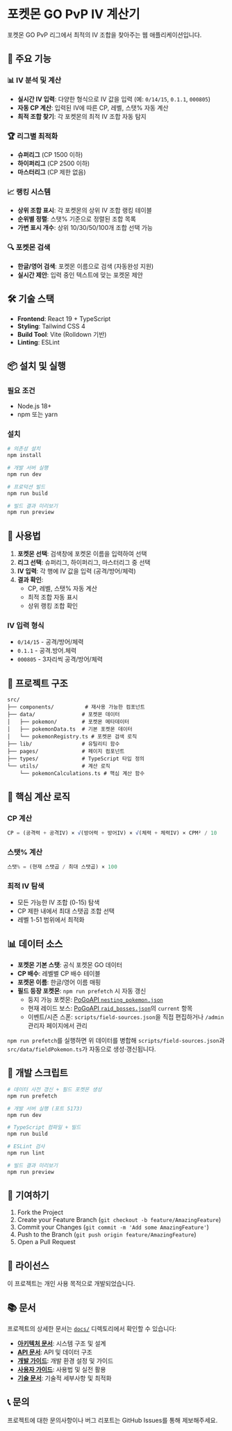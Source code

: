 # 포켓몬 GO PvP IV 계산기

포켓몬 GO PvP 리그에서 최적의 IV 조합을 찾아주는 웹 애플리케이션입니다.

## 🚀 주요 기능

### 📊 IV 분석 및 계산

- **실시간 IV 입력**: 다양한 형식으로 IV 값을 입력 (예: `0/14/15`, `0.1.1`, `000805`)
- **자동 CP 계산**: 입력된 IV에 따른 CP, 레벨, 스탯% 자동 계산
- **최적 조합 찾기**: 각 포켓몬의 최적 IV 조합 자동 탐지

### 🏆 리그별 최적화

- **슈퍼리그** (CP 1500 이하)
- **하이퍼리그** (CP 2500 이하)
- **마스터리그** (CP 제한 없음)

### 📈 랭킹 시스템

- **상위 조합 표시**: 각 포켓몬의 상위 IV 조합 랭킹 테이블
- **순위별 정렬**: 스탯% 기준으로 정렬된 조합 목록
- **가변 표시 개수**: 상위 10/30/50/100개 조합 선택 가능

### 🔍 포켓몬 검색

- **한글/영어 검색**: 포켓몬 이름으로 검색 (자동완성 지원)
- **실시간 제안**: 입력 중인 텍스트에 맞는 포켓몬 제안

## 🛠 기술 스택

- **Frontend**: React 19 + TypeScript
- **Styling**: Tailwind CSS 4
- **Build Tool**: Vite (Rolldown 기반)
- **Linting**: ESLint

## 📦 설치 및 실행

### 필요 조건

- Node.js 18+
- npm 또는 yarn

### 설치

```bash
# 의존성 설치
npm install

# 개발 서버 실행
npm run dev

# 프로덕션 빌드
npm run build

# 빌드 결과 미리보기
npm run preview
```

## 🎯 사용법

1. **포켓몬 선택**: 검색창에 포켓몬 이름을 입력하여 선택
2. **리그 선택**: 슈퍼리그, 하이퍼리그, 마스터리그 중 선택
3. **IV 입력**: 각 행에 IV 값을 입력 (공격/방어/체력)
4. **결과 확인**:
   - CP, 레벨, 스탯% 자동 계산
   - 최적 조합 자동 표시
   - 상위 랭킹 조합 확인

### IV 입력 형식

- `0/14/15` - 공격/방어/체력
- `0.1.1` - 공격.방어.체력
- `000805` - 3자리씩 공격/방어/체력

## 📁 프로젝트 구조

```
src/
├── components/          # 재사용 가능한 컴포넌트
├── data/               # 포켓몬 데이터
│   ├── pokemon/        # 포켓몬 메타데이터
│   ├── pokemonData.ts  # 기본 포켓몬 데이터
│   └── pokemonRegistry.ts # 포켓몬 검색 로직
├── lib/                # 유틸리티 함수
├── pages/              # 페이지 컴포넌트
├── types/              # TypeScript 타입 정의
└── utils/              # 계산 로직
    └── pokemonCalculations.ts # 핵심 계산 함수
```

## 🔧 핵심 계산 로직

### CP 계산

```typescript
CP = (공격력 + 공격IV) × √(방어력 + 방어IV) × √(체력 + 체력IV) × CPM² / 10
```

### 스탯% 계산

```typescript
스탯% = (현재 스탯곱 / 최대 스탯곱) × 100
```

### 최적 IV 탐색

- 모든 가능한 IV 조합 (0-15) 탐색
- CP 제한 내에서 최대 스탯곱 조합 선택
- 레벨 1-51 범위에서 최적화

## 📊 데이터 소스

- **포켓몬 기본 스탯**: 공식 포켓몬 GO 데이터
- **CP 배수**: 레벨별 CP 배수 테이블
- **포켓몬 이름**: 한글/영어 이름 매핑
- **필드 등장 포켓몬**: `npm run prefetch` 시 자동 갱신
  - 둥지 가능 포켓몬: [PoGoAPI `nesting_pokemon.json`](https://pogoapi.net/api/v1/nesting_pokemon.json)
  - 현재 레이드 보스: [PoGoAPI `raid_bosses.json`](https://pogoapi.net/api/v1/raid_bosses.json)의 `current` 항목
  - 이벤트/시즌 스폰: `scripts/field-sources.json`을 직접 편집하거나 `/admin` 관리자 페이지에서 관리

`npm run prefetch`를 실행하면 위 데이터를 병합해 `scripts/field-sources.json`과 `src/data/fieldPokemon.ts`가 자동으로 생성·갱신됩니다.

## 🚀 개발 스크립트

```bash
# 데이터 사전 갱신 + 필드 포켓몬 생성
npm run prefetch

# 개발 서버 실행 (포트 5173)
npm run dev

# TypeScript 컴파일 + 빌드
npm run build

# ESLint 검사
npm run lint

# 빌드 결과 미리보기
npm run preview
```

## 🤝 기여하기

1. Fork the Project
2. Create your Feature Branch (`git checkout -b feature/AmazingFeature`)
3. Commit your Changes (`git commit -m 'Add some AmazingFeature'`)
4. Push to the Branch (`git push origin feature/AmazingFeature`)
5. Open a Pull Request

## 📝 라이선스

이 프로젝트는 개인 사용 목적으로 개발되었습니다.

## 📚 문서

프로젝트의 상세한 문서는 [`docs/`](./docs/) 디렉토리에서 확인할 수 있습니다:

- **[아키텍처 문서](./docs/ARCHITECTURE.md)**: 시스템 구조 및 설계
- **[API 문서](./docs/API.md)**: API 및 데이터 구조
- **[개발 가이드](./docs/DEVELOPMENT.md)**: 개발 환경 설정 및 가이드
- **[사용자 가이드](./docs/USER_GUIDE.md)**: 사용법 및 실전 활용
- **[기술 문서](./docs/TECHNICAL.md)**: 기술적 세부사항 및 최적화

## 📞 문의

프로젝트에 대한 문의사항이나 버그 리포트는 GitHub Issues를 통해 제보해주세요.
